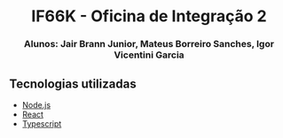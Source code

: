 <h1 align="center">
  IF66K - Oficina de Integração 2
</h1>

<h3 align="center">
  Alunos: Jair Brann Junior, Mateus Borreiro Sanches, Igor Vicentini Garcia
</h3>

## Tecnologias utilizadas

- [Node.js](https://nodejs.org/en/)
- [React](https://reactjs.org)
- [Typescript](https://www.typescriptlang.org/)
